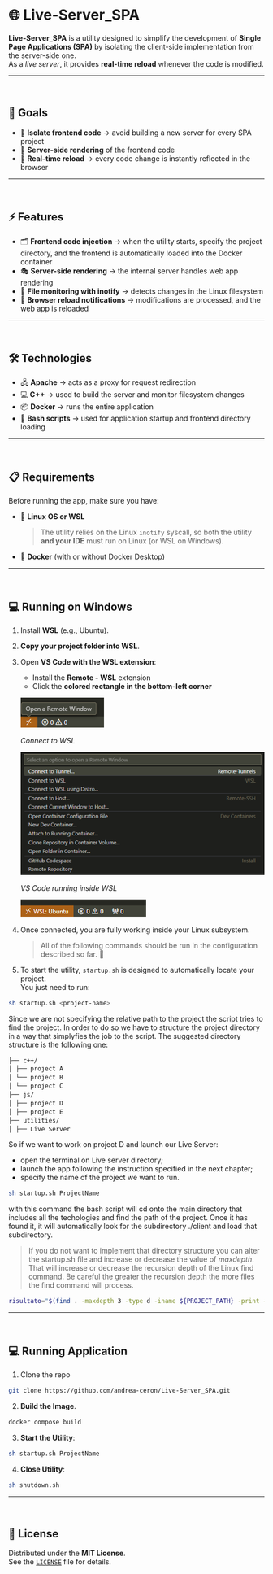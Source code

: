 
# 🌐 Live-Server_SPA

**Live-Server_SPA** is a utility designed to simplify the development of **Single Page Applications (SPA)** by isolating the client-side implementation from the server-side one.  
As a *live server*, it provides **real-time reload** whenever the code is modified.

---

<br/>

## 🎯 Goals

- 🔹 **Isolate frontend code** → avoid building a new server for every SPA project  
- 🔹 **Server-side rendering** of the frontend code  
- 🔹 **Real-time reload** → every code change is instantly reflected in the browser  

---

<br/>

## ⚡ Features

- 🗂️ **Frontend code injection** → when the utility starts, specify the project directory, and the frontend is automatically loaded into the Docker container  
- 🎭 **Server-side rendering** → the internal server handles web app rendering  
- 👀 **File monitoring with inotify** → detects changes in the Linux filesystem  
- 🔄 **Browser reload notifications** → modifications are processed, and the web app is reloaded  

---

<br/>

## 🛠️ Technologies

- 🖧 **Apache** → acts as a proxy for request redirection  
- 💻 **C++** → used to build the server and monitor filesystem changes  
- 📦 **Docker** → runs the entire application  
- 🐚 **Bash scripts** → used for application startup and frontend directory loading  

---

<br/>

## 📋 Requirements

Before running the app, make sure you have:

- 🐧 **Linux OS or WSL**  
  > The utility relies on the Linux `inotify` syscall, so both the utility **and your IDE** must run on Linux (or WSL on Windows).  
- 🐳 **Docker** (with or without Docker Desktop)  

---

<br/>

## 💻 Running on Windows

1. Install **WSL** (e.g., Ubuntu).  
2. **Copy your project folder into WSL**.  
3. Open **VS Code with the WSL extension**:  
   - Install the **Remote - WSL** extension  
   - Click the **colored rectangle in the bottom-left corner**  

   ![Colored rectangle in the bottom-left corner](docs/readme/image_1.png)

   *Connect to WSL*  

   ![Connect to WSL](docs/readme/image_2.png)

   *VS Code running inside WSL*  

   ![VS Code running on WSL](docs/readme/image_3.png)

4. Once connected, you are fully working inside your Linux subsystem.
   > All of the following commands should be run in the configuration described so far. 🚀  

5. To start the utility, `startup.sh` is designed to automatically locate your project.  
   You just need to run:

```bash
sh startup.sh <project-name>
```
Since we are not specifying the relative path to the project the script tries to find the project. In order to do so we have to structure the project directory in a way that simplyfies the job to the script. The suggested directory structure is the following one:
```bash
├── c++/
│ ├── project A
│ └── project B
│ └── project C
├── js/
│ ├── project D
│ ├── project E
├── utilities/
│ ├── Live Server
```
So if we want to work on project D and launch our Live Server:
- open the terminal on Live server directory;
- launch the app following the instruction specified in the next chapter;
- specify the name of the project we want to run.  

```bash
sh startup.sh ProjectName
```

with this command the bash script will cd onto the main directory that includes all the techologies and find the path of the project. Once it has found it, it will automatically look for the subdirectory ./client and load that subdirectory.

> If you do not want to implement that directory structure you can alter the startup.sh file and increase or decrease the value of *maxdepth*. That will increase or decrease the recursion depth of the Linux find command. Be careful the greater the recursion depth the more files the find command will process.

```bash
risultato="$(find . -maxdepth 3 -type d -iname ${PROJECT_PATH} -print -quit)/client"
```
---
<br/>


## 💻 Running Application

1. Clone the repo
```bash
git clone https://github.com/andrea-ceron/Live-Server_SPA.git
```

2. **Build the Image**.  
```bash
docker compose build
```

3. **Start the Utility**:  
```bash
sh startup.sh ProjectName
```

4. **Close Utility**:
```bash
sh shutdown.sh 
```

---
<br/>

## 📜 License

Distributed under the **MIT License**.  
See the [`LICENSE`](./LICENSE) file for details.

